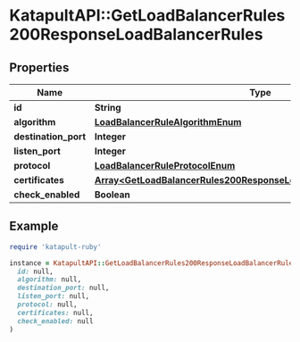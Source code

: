 # KatapultAPI::GetLoadBalancerRules200ResponseLoadBalancerRules

## Properties

| Name | Type | Description | Notes |
| ---- | ---- | ----------- | ----- |
| **id** | **String** |  | [optional] |
| **algorithm** | [**LoadBalancerRuleAlgorithmEnum**](LoadBalancerRuleAlgorithmEnum.md) |  | [optional] |
| **destination_port** | **Integer** |  | [optional] |
| **listen_port** | **Integer** |  | [optional] |
| **protocol** | [**LoadBalancerRuleProtocolEnum**](LoadBalancerRuleProtocolEnum.md) |  | [optional] |
| **certificates** | [**Array&lt;GetLoadBalancerRules200ResponseLoadBalancerRulesCertificates&gt;**](GetLoadBalancerRules200ResponseLoadBalancerRulesCertificates.md) |  | [optional] |
| **check_enabled** | **Boolean** |  | [optional] |

## Example

```ruby
require 'katapult-ruby'

instance = KatapultAPI::GetLoadBalancerRules200ResponseLoadBalancerRules.new(
  id: null,
  algorithm: null,
  destination_port: null,
  listen_port: null,
  protocol: null,
  certificates: null,
  check_enabled: null
)
```

